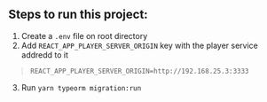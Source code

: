 ## Steps to run this project:

1. Create a `.env` file on root directory
2. Add  `REACT_APP_PLAYER_SERVER_ORIGIN` key with the player service addredd to it 

> ```REACT_APP_PLAYER_SERVER_ORIGIN=http://192.168.25.3:3333```

3. Run `yarn typeorm migration:run`